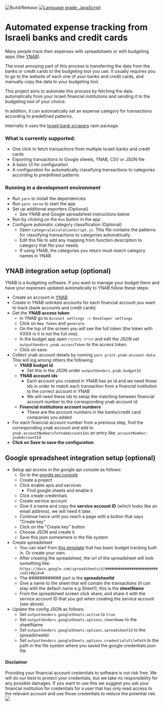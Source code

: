 ![Build/Release](https://github.com/brafdlog/budget-tracking/workflows/Build/Release/badge.svg?branch=master&event=push)
[![Language grade: JavaScript](https://img.shields.io/lgtm/grade/javascript/g/brafdlog/budget-tracking.svg?logo=lgtm&logoWidth=18)](https://lgtm.com/projects/g/brafdlog/budget-tracking/context:javascript)

# Automated expense tracking from Israeli banks and credit cards

Many people track their expenses with spreadsheets or with budgeting apps (like [YNAB](https://ynab.com/referral/?ref=Z5wPbP0cYTWjdTQj&utm_source=customer_referral)).

The most annoying part of this process is transferring the data from the banks or credit cards to the budgeting tool you use. It usually requires you to go to the website of each one of your banks and credit cards, and manually copy the data to your budgeting tool.

This project aims to automate this process by fetching the data automatically from your Israeli financial institutions and sending it to the budgeting tool of your choice.

In addition, it can automatically set an expense category for transactions according to predefined patterns.

Internally it uses the [Israeli bank scrapers](https://github.com/eshaham/israeli-bank-scrapers) npm package.

### What is currently supported:

- One click to fetch transactions from multiple Israeli banks and credit cards
- Exporting transactions to Google sheets, YNAB, CSV or JSON file
- A basic UI for configuration
- A configuration for automatically classifying transactions to categories according to predefined patterns

### Running in a development environment
- Run `yarn` to install the dependencies
- Run `yarn serve` to start the app
- Set up additional exporters (Optional)
  - See YNAB and Google spreadsheet instructions below
- Run by clicking on the `Run` button in the app
- Configure automatic category classification (Optional)
    - Open `categoryCalculationScript.js`. This file contains the patterns for classifying transactions to categories automatically.
    - Edit this file to add any mapping from function description to category that fits your needs.
    - If using YNAB, the categories you return must match category names in YNAB

## YNAB integration setup (optional)

YNAB is a budgeting software. If you want to manage your budget there and have your expenses updated automatically to YNAB follow these steps:

- Create an account in [YNAB](https://ynab.com/referral/?ref=Z5wPbP0cYTWjdTQj&utm_source=customer_referral)
- Create in YNAB unlinked accounts for each financial account you want to track (bank accounts and credit cards)
- Get the **YNAB access token**
  - In YNAB go to `Account settings -> Developer settings`
  - Click on `New Token` and `generate`
  - On the top of the screen you will see the full token (the token with XXXX in it is not the full one).
  - In the budget app open `הגדרות מתקדמות` and edit the JSON set `outputVendors.ynab.accessToken` to the access token.
  - Click on save.
- Collect ynab account details by running `yarn print-ynab-account-data`. This will log among others the following:
  - **YNAB budget id**
    - Set this in the JSON under `outputVendors.ynab.budgetId`
  - **YNAB account ids**
    - Each account you created in YNAB has an id and we need those ids in order to match each transaction from a financial institution to the correct account in YNAB
    - We will need these ids to setup the matching between financial account number to the corresponding ynab account id.
  - **Financial institutions account numbers**
    - These are the account numbers in the banks/credit card companies you added
- For each financial account number from a previous step, find the corresponding ynab account and add to `ynab.accountNumbersToYnabAccountIds` an entry like: `accountNumber: ynabAccountId`
- **Click on Save to save the configuration**

## Google spreadsheet integration setup (optional)

- Setup api access in the google api console as follows:
  - Go to the [google api console](https://console.developers.google.com/)
  - Create a project
  - Click enable apis and services
    - Find google sheets and enable it
  - Click create credentials
  - Create service account
  - Give it a name and copy the **service account ID** (which looks like an email address), we will need it later.
  - Continue twice until you reach a page with a button that says "Create key"
  - Click on the "Create key" button
  - Choose JSON and create it
  - Save this json somewhere in the file system
- Create spreadsheet
  - You can start from [this template](https://docs.google.com/spreadsheets/d/1X3vhn9YvJPMi_wrldV0VChNXB2z7paSuVoIQ2J8j6vo/template/preview) that has basic budget tracking built in. Or create your own.
  - After creating the spreadsheet, the url of the spreadsheet will look something like: `https://docs.google.com/spreadsheets/d/########################/edit#gid=0`
  - The ############ part is the **spreadsheetId**
  - Give a name to the sheet that will contain the transactions (it can stay with the default name e.g Sheet1), this is the **sheetName**
  - From the spreadsheet screen click share, and share it with the service account ID that you got when creating the service account (see above).
- Update the config JSON as follows:
  - Set `outputVendors.googleSheets.active` to `true`
  - Set `outputVendors.googleSheets.options.sheetName` to the sheetName
  - Set `outputVendors.googleSheets.options.spreadsheetId` to the spreadsheetId
  - Set `outputVendors.googleSheets.options.credentialsFilePath` to the path in the file system where you saved the google credentials json file

#### Disclaimer

Providing your financial account credentials to software is not risk free. We will do our best to protect your credentials, but we take no responsibility for any possible damages. If you want to use this we suggest you ask your financial institution for credentials for a user that has only read access to the relevant account and use those credentials to reduce the potential risk.
![](https://api.segment.io/v1/pixel/page?data=ewogICJ3cml0ZUtleSI6ICJtOVh2MHpHZTFvVWphaVU4cjJUZjJBdU44SThmQlJyYyIsCiAgIm5hbWUiOiAiUkVBRE1FIiwKICAiYW5vbnltb3VzSWQiOiAiYWFhYSIKfQ==)
